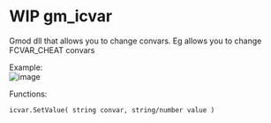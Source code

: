 # WIP gm_icvar
Gmod dll that allows you to change convars.
Eg allows you to change FCVAR_CHEAT convars 

Example:  
![image](https://user-images.githubusercontent.com/69946827/212337794-e5e230c5-114a-41d2-be65-776b1ab68d05.png)

Functions:  
```
icvar.SetValue( string convar, string/number value )
```